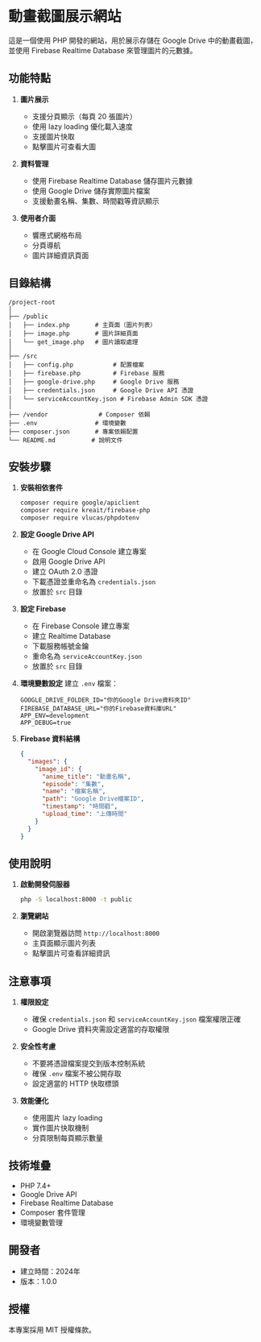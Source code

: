 # 動畫截圖展示網站

這是一個使用 PHP 開發的網站，用於展示存儲在 Google Drive 中的動畫截圖，並使用 Firebase Realtime Database 來管理圖片的元數據。

## 功能特點

1. **圖片展示**
   - 支援分頁顯示（每頁 20 張圖片）
   - 使用 lazy loading 優化載入速度
   - 支援圖片快取
   - 點擊圖片可查看大圖

2. **資料管理**
   - 使用 Firebase Realtime Database 儲存圖片元數據
   - 使用 Google Drive 儲存實際圖片檔案
   - 支援動畫名稱、集數、時間戳等資訊顯示

3. **使用者介面**
   - 響應式網格布局
   - 分頁導航
   - 圖片詳細資訊頁面

## 目錄結構

```
/project-root
│
├── /public
│   ├── index.php       # 主頁面（圖片列表）
│   ├── image.php       # 圖片詳細頁面
│   └── get_image.php   # 圖片讀取處理
│
├── /src
│   ├── config.php           # 配置檔案
│   ├── firebase.php         # Firebase 服務
│   ├── google-drive.php     # Google Drive 服務
│   ├── credentials.json     # Google Drive API 憑證
│   └── serviceAccountKey.json # Firebase Admin SDK 憑證
│
├── /vendor              # Composer 依賴
├── .env                # 環境變數
├── composer.json       # 專案依賴配置
└── README.md          # 說明文件
```

## 安裝步驟

1. **安裝相依套件**
   ```bash
   composer require google/apiclient
   composer require kreait/firebase-php
   composer require vlucas/phpdotenv
   ```

2. **設定 Google Drive API**
   - 在 Google Cloud Console 建立專案
   - 啟用 Google Drive API
   - 建立 OAuth 2.0 憑證
   - 下載憑證並重命名為 `credentials.json`
   - 放置於 `src` 目錄

3. **設定 Firebase**
   - 在 Firebase Console 建立專案
   - 建立 Realtime Database
   - 下載服務帳號金鑰
   - 重命名為 `serviceAccountKey.json`
   - 放置於 `src` 目錄

4. **環境變數設定**
   建立 `.env` 檔案：
   ```env
   GOOGLE_DRIVE_FOLDER_ID="你的Google Drive資料夾ID"
   FIREBASE_DATABASE_URL="你的Firebase資料庫URL"
   APP_ENV=development
   APP_DEBUG=true
   ```

5. **Firebase 資料結構**
   ```json
   {
     "images": {
       "image_id": {
         "anime_title": "動畫名稱",
         "episode": "集數",
         "name": "檔案名稱",
         "path": "Google Drive檔案ID",
         "timestamp": "時間戳",
         "upload_time": "上傳時間"
       }
     }
   }
   ```

## 使用說明

1. **啟動開發伺服器**
   ```bash
   php -S localhost:8000 -t public
   ```

2. **瀏覽網站**
   - 開啟瀏覽器訪問 `http://localhost:8000`
   - 主頁面顯示圖片列表
   - 點擊圖片可查看詳細資訊

## 注意事項

1. **權限設定**
   - 確保 `credentials.json` 和 `serviceAccountKey.json` 檔案權限正確
   - Google Drive 資料夾需設定適當的存取權限

2. **安全性考慮**
   - 不要將憑證檔案提交到版本控制系統
   - 確保 `.env` 檔案不被公開存取
   - 設定適當的 HTTP 快取標頭

3. **效能優化**
   - 使用圖片 lazy loading
   - 實作圖片快取機制
   - 分頁限制每頁顯示數量

## 技術堆疊

- PHP 7.4+
- Google Drive API
- Firebase Realtime Database
- Composer 套件管理
- 環境變數管理

## 開發者

- 建立時間：2024年
- 版本：1.0.0

## 授權

本專案採用 MIT 授權條款。